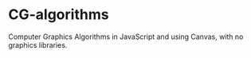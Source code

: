 # CG-algorithms
Computer Graphics Algorithms in JavaScript and using Canvas, with no graphics libraries.
